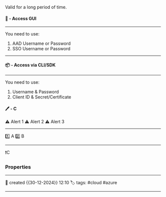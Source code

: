 
Valid for a long period of time.

#### 🚀 - Access GUI
---
You need to use:

1) AAD Username or Password
2) SSO Username or Password

---
#### 📦 - Access via CLI/SDK
--- 

You need to use:

1) Username & Password
2) Client ID & Secret/Certificate


#### 🖊️ - C


⚠ Alert 1
⚠ Alert 2
⚠ Alert 3


--- 

 1️⃣ A
 2️⃣ B
 
--- 

❗C


### Properties
---
📆 created   {{30-12-2024}} 12:10
🏷️ tags: #cloud #azure 

---
